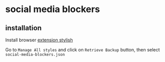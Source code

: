 # social media blockers

## installation

Install browser [extension stylish](https://chrome.google.com/webstore/detail/stylish-custom-themes-for/fjnbnpbmkenffdnngjfgmeleoegfcffe?hl=en)

Go to `Manage All styles` and click on `Retrieve Backup` button, then select `social-media-blockers.json`
